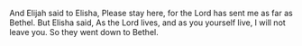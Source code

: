 And Elijah said to Elisha, Please stay here, for the Lord has sent me as far as Bethel. But Elisha said, As the Lord lives, and as you yourself live, I will not leave you. So they went down to Bethel.
